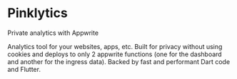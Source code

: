 # Pinklytics
Private analytics with Appwrite

Analytics tool for your websites, apps, etc.
Built for privacy without using cookies and deploys to only 2 appwrite functions (one for the dashboard and another for the ingress data).
Backed by fast and performant Dart code and Flutter.
